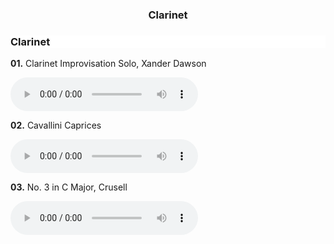 <h3 style="text-align: center" class="hideOnMobile">Clarinet</h3>

<!-- begin instrument js-flickity-->
<div class="gallery"
  data-flickity-options='{ 
    "watchCSS": true, "wrapAround": true
  }'>
  <div class="gallery-cell">
    <div class="sampleContainer">
      <div class="sampleMeta" style="background: url(/static/img/clarinet_closeup.jpg) white top right/cover no-repeat">
        <h3>Clarinet</h3>
      </div>
      <div class="sampleMp3">
        <div class="mp3Container">
          <div class="mp3Item">
            <p><b>01.</b> Clarinet Improvisation Solo, Xander Dawson</p>
            <audio controls style="background: none">
              <source src="/static/mp3/clarinet 1.mp3" type="audio/mpeg">
              Your browser does not support the audio element.
            </audio>
          </div>
          <div class="mp3Item">
            <p><b>02.</b> Cavallini Caprices</p>
            <audio controls style="background: none">
              <source src="/static/mp3/clarinet 2.mp3" type="audio/mpeg">
              Your browser does not support the audio element.
            </audio>
          </div>
          <div class="mp3Item">
            <p><b>03.</b> No. 3 in C Major, Crusell</p>
            <audio controls style="background: none">
              <source src="/static/mp3/clarinet 3.mp3" type="audio/mpeg">
              Your browser does not support the audio element.
            </audio>
          </div>
        </div>
      </div>
    </div>    
  </div>
  <!-- <div class="gallery-cell">
    <div class="sampleContainer">
      <div class="sampleMeta" style="background: url(/static/img/clarinet.jpg) white top right/cover no-repeat">
        <h3 class="hideOnMobile">Clarinet</h3>
      </div>
      <div class="sampleMp3">
        <p>My clarinet is a Buffet B12. I love the timbre of the clarinet, and how it produces its tone. I have been fortunate to be able to gig on the clarinet in pit orchestras and ensembles. I had the privilege to play in New York’s Area All-State Festival on the clarinet.</p>
      </div>
    </div>    
  </div> -->
</div>
<!-- end instrument -->
